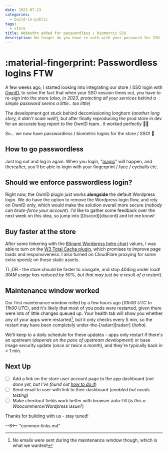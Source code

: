 ```yaml
---
date: 2023-07-23
categories:
  - build-in-public
tags:
  - store
title: WebAuthn added for passwordless / biometric SSO
description: No longer do you have re-auth with your password for SSO - just use your fingerface!
---
```


# :material-fingerprint: Passwordless logins FTW

A few weeks ago, I started looking into integrating our store / SSO login with [OwnID](https://ownid.com/blog/why-you-should-adopt-passwordless-authentication-for-your-application/?domain_trace=ownid.com), to solve the fact that when your SSO session times out, you have to re-sign into the store (*also, in 2023, protecting all your services behind a simple password seems a little.. too little*)

The development got stuck behind decomissioning longhorn (*another long story, it didn't scale well!*), but after finally reproducing the prod store in dev for an accurate bug report to the OwnID team.. it worked perfectly :man_facepalming:

So... we now have passwordless / biometric logins for the store / SSO! :partying_face:

## How to go passwordless

Just log out and log in again. When you login, "[magic](https://en.wikipedia.org/wiki/WebAuthn)" will happen, and thereafter, you'll be able to login with your fingerprint / face / eyeballs etc.

## Should we enforce passwordless login?

Right now, the OwnID plugin just works **alongside** the default Wordpress login. We do have the option to remove the Wordpress login flow, and rely on OwnID only, which would make the solution overall more secure (*nobody can brute-force your account*). I'd like to gather some feedback over the next week on this idea, so jump into [Discord][discord] and let me know!

## Buy faster at the store

After some tinkering with the [Bitnami Wordpress helm chart](https://artifacthub.io/packages/helm/bitnami/wordpress) values, I was able to turn on the [W3 Total Cache plugin](https://wordpress.org/plugins/w3-total-cache/), which promises to improve page loads and responsiveness. I also turned on CloudFlare proxying for some extra speedz on those static assets.

TL;DR - the store should be faster to navigate, and stop 404ing under load! (*RAM usage has reduced by 50%, but that may just be a result of a restart*).

## Maintenance window worked

Our first maintenance window rolled by a few hours ago (*10h00 UTC to 11h00 UTC*), and it's likely that most of you pods were restarted, given there were lots of little changes queued up. Your health tab will show you whether any of your apps were restarted[^1], but it only checks every 5 min, so the restart may have been completely under-the-[radarr][radarr] (*haha*). 

We'll keep to a daily schedule for these updates - apps only restart if there's an upstream (*depends on the pace of upstream development*) or base image security update (*once or twice a month*), and they're typically back in < 1 min.

## Next Up

* [ ] Add a link on the store user account page to the app dashboard (*not done yet, but I've found out [how to do it](https://github.com/woocommerce/woocommerce/wiki/Customising-account-page-tabs)*)
* [ ] Send email to user with link to their dashboard (*enabled but needs testing*)
* [ ] Make checkout fields work better with browser auto-fill (*is this a Woocommerce/Wordpress issue?*)

Thanks for building with us - stay tuned!

[^1]: No emails were sent during the maintenance window though, which is what we wanted!

--8<-- "common-links.md"

